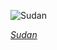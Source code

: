 
![Sudan](https://www.gstatic.com/prettyearth/assets/full/1247.jpg)

*[Sudan](https://www.google.com/maps/@13.674511,25.393353,17z/data=!3m1!1e3)*
